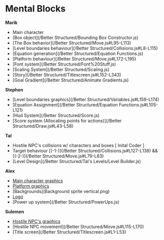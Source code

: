 # Mental Blocks

**Marik**

* Main character
* [Box object](/Better Structured/Bounding Box Constructor.js)
* [The Box behavior](/Better Structured/Move.js#L95-L113)
* [Level boundaries behaviour](/Better Structured/Collisions.js#L8-L115)
* [Equation generation](/Better Structured/Equation Functions.js)
* [Platform behaviour](/Better Structured/Move.js#L172-L195)
* [Font system](/Better Structured/Font%20Stuff.js)
* [Scaling System](/Better Structured/Scaling.js)
* [Story](/Better Structured/Titlescreen.js#L152-L343)
* [Goal Gradient](/Better Structured/Animate Gradients.js)
	
**Stephen**
* [Level boundaries graphics](/Better Structured/Variables.js#L159-L174)
* [Equation Assignment](/Better Structured/Equation Functions.js#L105-L121)
* [Hud System](/Better Structured/Score.js)
* [Score system (Allocating points for actions)](/Better Structured/Draw.js#L43-L58)
	
**Tal**
* Hostile NPC's collisions w/ characters and boxes [ Inital Coder ]
* Target behaviour [(-1-)](/Better Structured/Collisions.js#L127-L138) && [(-2-)](/Better Structured/Move.js#L79-L83)
* [Level Design](/Better Structured/Tal's Levels/Level Builder.js) 

**Alex**
* [Main character graphics](Sheet.png)
* [Platform graphics](StuffSheet.png)
* [Backgrounds](Background sprite vertical.png)
* [Logo](Logo.png)
* [Power up system](/Better Structured/PowerUps.js)

**Sulemen**
* [Hostile NPC's graphics](/StuffSheet.png)
* [Hostile NPC movement](/Better Structured/Move.js#L115-L170) 
* [Title screen](/Better Structured/Titlescreen.js#L1-L53)
